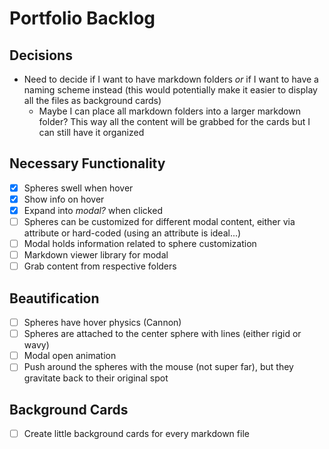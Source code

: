 # Portfolio Backlog

## Decisions
- Need to decide if I want to have markdown folders _or_ if I want to have a naming scheme instead (this would potentially make it easier to display all the files as background cards)
    - Maybe I can place all markdown folders into a larger markdown folder? This way all the content will be grabbed for the cards but I can still have it organized

## Necessary Functionality
- [x] Spheres swell when hover
- [x] Show info on hover
- [x] Expand into _modal?_ when clicked
- [ ] Spheres can be customized for different modal content, either via attribute or hard-coded (using an attribute is ideal...)
- [ ] Modal holds information related to sphere customization
- [ ] Markdown viewer library for modal
- [ ] Grab content from respective folders

## Beautification
- [ ] Spheres have hover physics (Cannon)
- [ ] Spheres are attached to the center sphere with lines (either rigid or wavy)
- [ ] Modal open animation
- [ ] Push around the spheres with the mouse (not super far), but they gravitate back to their original spot

## Background Cards
- [ ] Create little background cards for every markdown file
